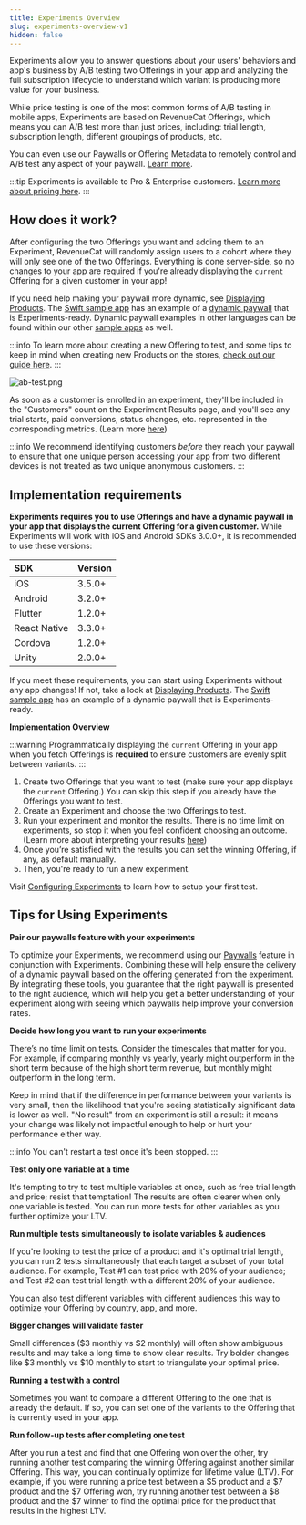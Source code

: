 ```yaml
---
title: Experiments Overview
slug: experiments-overview-v1
hidden: false
---
```


Experiments allow you to answer questions about your users' behaviors and app's business by A/B testing two Offerings in your app and analyzing the full subscription lifecycle to understand which variant is producing more value for your business.

While price testing is one of the most common forms of A/B testing in mobile apps, Experiments are based on RevenueCat Offerings, which means you can A/B test more than just prices, including: trial length, subscription length, different groupings of products, etc.

You can even use our Paywalls or Offering Metadata to remotely control and A/B test any aspect of your paywall. [Learn more](https://www.revenuecat.com/docs/offerings-guide#remotely-control-all-aspects-of-your-paywall).

:::tip
Experiments is available to Pro & Enterprise customers. [Learn more about pricing here](https://www.revenuecat.com/pricing/).
:::

## How does it work?

After configuring the two Offerings you want and adding them to an Experiment, RevenueCat will randomly assign users to a cohort where they will only see one of the two Offerings. Everything is done server-side, so no changes to your app are required if you're already displaying the `current` Offering for a given customer in your app!

If you need help making your paywall more dynamic, see [Displaying Products](/getting-started/displaying-products). The [Swift sample app](https://github.com/RevenueCat/purchases-ios/tree/main/Examples) has an example of a [dynamic paywall](https://github.com/RevenueCat/purchases-ios/blob/main/Examples/MagicWeather/MagicWeather/Sources/Controllers/PaywallViewController.swift) that is Experiments-ready. Dynamic paywall examples in other languages can be found within our other [sample apps](https://www.revenuecat.com/docs/sample-apps) as well.

:::info
To learn more about creating a new Offering to test, and some tips to keep in mind when creating new Products on the stores, [check out our guide here](/tools/experiments-v1/creating-offerings-to-test).
:::

![](https://files.readme.io/229d551-experiments-learn.webp "ab-test.png")

As soon as a customer is enrolled in an experiment, they'll be included in the "Customers" count on the Experiment Results page, and you'll see any trial starts, paid conversions, status changes, etc. represented in the corresponding metrics. (Learn more [here](/tools/experiments-v1/experiments-results-v1))

:::info
We recommend identifying customers _before_ they reach your paywall to ensure that one unique person accessing your app from two different devices is not treated as two unique anonymous customers.
:::

## Implementation requirements

**Experiments requires you to use Offerings and have a dynamic paywall in your app that displays the current Offering for a given customer.** While Experiments will work with iOS and Android SDKs 3.0.0+, it is recommended to use these versions:

| SDK          | Version |
| :----------- | :------ |
| iOS          | 3.5.0+  |
| Android      | 3.2.0+  |
| Flutter      | 1.2.0+  |
| React Native | 3.3.0+  |
| Cordova      | 1.2.0+  |
| Unity        | 2.0.0+  |

If you meet these requirements, you can start using Experiments without any app changes! If not, take a look at [Displaying Products](/getting-started/displaying-products). The [Swift sample app](https://github.com/RevenueCat/purchases-ios/tree/master/Examples/SwiftExample) has an example of a dynamic paywall that is Experiments-ready.

**Implementation Overview**

:::warning
Programmatically displaying the `current` Offering in your app when you fetch Offerings is **required** to ensure customers are evenly split between variants.
:::

1. Create two Offerings that you want to test (make sure your app displays the `current` Offering.) You can skip this step if you already have the Offerings you want to test.
2. Create an Experiment and choose the two Offerings to test.
3. Run your experiment and monitor the results. There is no time limit on experiments, so stop it when you feel confident choosing an outcome. (Learn more about interpreting your results [here](/tools/experiments-v1/experiments-results-v1))
4. Once you’re satisfied with the results you can set the winning Offering, if any, as default manually.
5. Then, you're ready to run a new experiment.

Visit [Configuring Experiments](https://www.revenuecat.com/docs/configuring-experiments-v1) to learn how to setup your first test.

## Tips for Using Experiments

**Pair our paywalls feature with your experiments**

To optimize your Experiments, we recommend using our [Paywalls](/docs/tools/paywalls) feature in conjunction with Experiments. Combining these will help ensure the delivery of a dynamic paywall based on the offering generated from the experiment. By integrating these tools, you guarantee that the right paywall is presented to the right audience, which will help you get a better understanding of your experiment along with seeing which paywalls help improve your conversion rates.

**Decide how long you want to run your experiments**

There’s no time limit on tests. Consider the timescales that matter for you. For example, if comparing monthly vs yearly, yearly might outperform in the short term because of the high short term revenue, but monthly might outperform in the long term.

Keep in mind that if the difference in performance between your variants is very small, then the likelihood that you're seeing statistically significant data is lower as well. "No result" from an experiment is still a result: it means your change was likely not impactful enough to help or hurt your performance either way.

:::info
You can't restart a test once it's been stopped.
:::

**Test only one variable at a time**

It's tempting to try to test multiple variables at once, such as free trial length and price; resist that temptation! The results are often clearer when only one variable is tested. You can run more tests for other variables as you further optimize your LTV.

**Run multiple tests simultaneously to isolate variables & audiences**

If you're looking to test the price of a product and it's optimal trial length, you can run 2 tests simultaneously that each target a subset of your total audience. For example, Test #1 can test price with 20% of your audience; and Test #2 can test trial length with a different 20% of your audience.

You can also test different variables with different audiences this way to optimize your Offering by country, app, and more.

**Bigger changes will validate faster**

Small differences ($3 monthly vs $2 monthly) will often show ambiguous results and may take a long time to show clear results. Try bolder changes like $3 monthly vs $10 monthly to start to triangulate your optimal price.

**Running a test with a control**

Sometimes you want to compare a different Offering to the one that is already the default. If so, you can set one of the variants to the Offering that is currently used in your app.

**Run follow-up tests after completing one test**

After you run a test and find that one Offering won over the other, try running another test comparing the winning Offering against another similar Offering. This way, you can continually optimize for lifetime value (LTV). For example, if you were running a price test between a $5 product and a $7 product and the $7 Offering won, try running another test between a $8 product and the $7 winner to find the optimal price for the product that results in the highest LTV.
